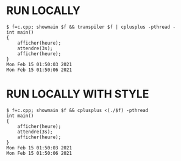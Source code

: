 # RUN LOCALLY
```console
$ f=c.cpp; showmain $f && transpiler $f | cplusplus -pthread -
int main()
{
    afficher(heure);
    attendre(3s);
    afficher(heure);
}
Mon Feb 15 01:50:03 2021
Mon Feb 15 01:50:06 2021
```

# RUN LOCALLY WITH STYLE
```console
$ f=c.cpp; showmain $f && cplusplus <(./$f) -pthread
int main()
{
    afficher(heure);
    attendre(3s);
    afficher(heure);
}
Mon Feb 15 01:50:03 2021
Mon Feb 15 01:50:06 2021
```
